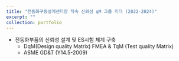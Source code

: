 ```yaml
---
title: "전동화구동설계센터장 직속 신뢰성 qM 그룹 리더 (2022-2024)"
excerpt: ""
collection: portfolio
---
```

* 전동화부품의 신뢰성 설계 및 ES시험 체계 구축  
    * DqM(Design quality Matrix) FMEA & TqM (Test quality Matrix) 
    * ASME GD&T (Y14.5-2009)
